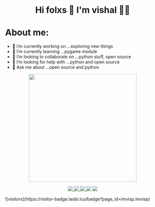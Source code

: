 <h1 align='center'>
  Hi folxs 👋 I'm vishal 👨‍💻
</h1>

<h1>About me:</h1>

- 🔭 I’m currently working on ...exploring new things
- 🌱 I’m currently learning ...pygame module
- 👯 I’m looking to collaborate on ...python stuff, open source
- 🤔 I’m looking for help with ...python and open source
- 💬 Ask me about ...open source and python
<p align='center'>
  <a href="#"><img src="https://github-readme-stats.vercel.app/api?username=imvisp&show_icons=true&count_private=true&theme=dark" width="350"></a>
</p>

<p align="center">
   <a href="https://twitter.com/imvishp">
    <img src=https://img.shields.io/badge/Twitter-1DA1F2?style=for-the-badge&logo=twitter&logoColor=white />
   </a>
   <a href="https://www.instagram.com/imvishp">
    <img src=https://img.shields.io/badge/Instagram-E4405F?style=for-the-badge&logo=instagram&logoColor=white />
   </a>
   <a href="https://www.linkedin.com/in/vishal-patadia-698781200">
    <img src=https://img.shields.io/badge/LinkedIn-0077B5?style=for-the-badge&logo=linkedin&logoColor=white />
   </a>
   <a herf="https://dev.to/imvisp">
    <img src=https://img.shields.io/badge/dev.to-0A0A0A?style=for-the-badge&logo=dev.to&logoColor=white />
   </a>
   <a href="mail.to:thevpro25@gmail.com">
    <img src=https://img.shields.io/badge/Gmail-D14836?style=for-the-badge&logo=gmail&logoColor=white>
   </a>
</p>
![visitors](https://visitor-badge.laobi.icu/badge?page_id=imvisp.imvisp)

